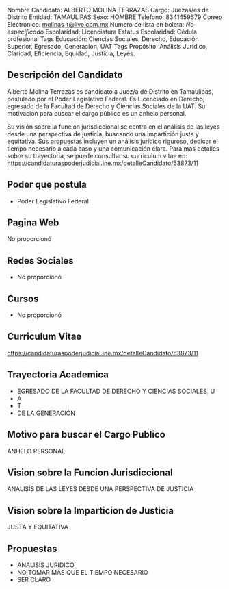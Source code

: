 Nombre Candidato: ALBERTO MOLINA TERRAZAS
Cargo: Juezas/es de Distrito
Entidad: TAMAULIPAS
Sexo: HOMBRE
Telefono: 8341459679
Correo Electronico: molinas_t@live.com.mx
Numero de lista en boleta: *No especificado*
Escolaridad: Licenciatura
Estatus Escolaridad: Cédula profesional
Tags Educación: Ciencias Sociales, Derecho, Educación Superior, Egresado, Generación, UAT
Tags Propósito: Análisis Jurídico, Claridad, Eficiencia, Equidad, Justicia, Leyes.


## Descripción del Candidato 

Alberto Molina Terrazas es candidato a Juez/a de Distrito en Tamaulipas, postulado por el Poder Legislativo Federal. Es Licenciado en Derecho, egresado de la Facultad de Derecho y Ciencias Sociales de la UAT. Su motivación para buscar el cargo público es un anhelo personal.

Su visión sobre la función jurisdiccional se centra en el análisis de las leyes desde una perspectiva de justicia, buscando una impartición justa y equitativa. Sus propuestas incluyen un análisis jurídico riguroso, dedicar el tiempo necesario a cada caso y una comunicación clara. Para más detalles sobre su trayectoria, se puede consultar su curriculum vitae en: https://candidaturaspoderjudicial.ine.mx/detalleCandidato/53873/11


## Poder que postula

- Poder Legislativo Federal


## Pagina Web

No proporcionó


## Redes Sociales

- No proporcionó


## Cursos

- No proporcionó


## Curriculum Vitae

https://candidaturaspoderjudicial.ine.mx/detalleCandidato/53873/11


## Trayectoria Academica

- EGRESADO DE LA FACULTAD DE DERECHO Y CIENCIAS SOCIALES, U
- A
- T
- DE LA GENERACIÓN


## Motivo para buscar el Cargo Publico

ANHELO PERSONAL


## Vision sobre la Funcion Jurisdiccional

ANALISÍS DE LAS LEYES DESDE UNA PERSPECTIVA DE JUSTICIA


## Vision sobre la Imparticion de Justicia

JUSTA Y EQUITATIVA


## Propuestas

- ANALISÍS JURIDICO
- NO TOMAR MÁS QUE EL TIEMPO NECESARIO
- SER CLARO


